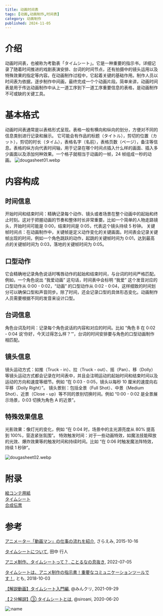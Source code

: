 ```yaml
---
title: 动画时间表
tags: [动画,动画制作,时间表]
category: 动画制作
published: 2024-11-05
---
```


# 介绍
动画时间表，也被称为考勤表「タイムシート」。它是一种重要的指示书，详细记录了随着时间推进的戏剧表演安排、台词的时间节点，还有拍摄中的镜头运用以及特殊效果的指定等内容。在动画制作过程中，它起着关键的基础作用。制作人员以时间表为依据，逐步制作中间画，最终完成一个个动画片段。简单来讲，动画时间表是用于传达动画制作中从上一道工序到下一道工序重要信息的表格，是动画制作不可或缺的关键工具。

# 基本格式
动画时间表通常是以表格形式呈现。表格一般有横向和纵向的划分，方便对不同的信息类别进行记录和展示。
它可能会有作品的标题（タイトル），剪切的位置（カット），剪切的时长（タイム），表格名字（名前），表格页数（ページ），备注等信息。表格的纵方向代表时间轴，用于记录在哪个时间点插入什么样的画面、插入多少画面以及添加何种效果。一个格子就相当于动画的一帧，24 帧组成一秒的动画。
![dougasheet01.webp](https://s2.loli.net/2024/11/04/iyxd8DKb75rWEUa.webp)

# 内容构成
## 时间信息
开始时间和结束时间：精确记录每个动作、镜头或者场景在整个动画中的起始和终止时刻。这对于把握动画的节奏和整体时长非常重要。比如一个简单的人物走路镜头，开始时间可能是 0:00，结束时间是 0:05，代表这个镜头持续 5 秒钟。
关键帧时间点：在动画制作中，关键帧是定义动作变化的关键画面。时间表会记录关键帧出现的时间，例如一个角色跳跃的动作，起跳的关键帧时间为 0:01，达到最高点的关键帧时间为 0:03，落地的关键帧时间为 0:05。
## 口型动作
它会精确地记录角色说话时嘴唇动作的起始和结束时间，与台词的时间严格匹配。例如，一个角色说出 “我爱动画” 这句话，时间表中会标明 “我爱” 这个发音对应的口型动作从 0:00 - 0:02，“动画” 的口型动作从 0:02 - 0:04，这样细致的时间划分可以确保口型和声音同步。除了时间，还会记录口型的具体形态变化。动画制作人员需要根据不同的发音来设计口型。
## 台词信息
角色台词及时间：记录每个角色说话的内容和对应的时间。比如 “角色 B 在 0:02 - 0:04 说‘你好，今天过得怎么样？’”，台词的时间安排要与角色的口型动画制作相匹配。
## 镜头信息
镜头运动方式：如推（Truck - in）、拉（Truck - out）、摇（Pan）、移（Dolly）等镜头运动方式都会记录在时间表中，并且会注明运动的起始时间和结束时间以及运动的方向和速度等细节。例如 “在 0:03 - 0:05，镜头以每秒 10 厘米的速度向右平移（Dolly Right）”。
镜头景别：包括全景（Full Shot）、中景（Medium Shot）、近景（Close - up）等不同的景别切换时间。例如 “0:00 - 0:02 是全景展示场景，0:03 切换为角色 A 的近景”。
## 特殊效果信息
光影效果：像灯光的变化，例如 “在 0:04 时，场景中的主光源亮度从 80% 提高到 100%，营造紧张氛围”。
特效触发时间：对于一些动画特效，如魔法技能释放的光效、爆炸效果等的触发时间和持续时间。比如 “在 0:06 时触发魔法阵特效，持续 1 秒钟”。

![dougasheet02.webp](https://s2.loli.net/2024/11/05/5HSVtEABKCXNurL.webp)

# 附录
[絵コンテ用紙](https://s2.loli.net/2024/11/05/cdLZro3k5hx81Tm.png)  
[タイムシート](https://s2.loli.net/2024/11/05/HYRDlk9XPCIi3pB.png)  
[合成伝票](https://s2.loli.net/2024/11/05/JB3cZHpbKOW7hi8.png)  


# 参考

[アニメーター「動画マン」の仕事の流れを紹介](https://saraemi.com/151016douga/), さらえみ, 2015-10-16

[タイムシートについて](http://www.listeningside.net/a_side03.html), 田中 行人


[アニメ制作、タイムシートって？, ことるなの息抜き](https://kotoluna-08.hatenablog.com/entry/2022/07/05/152512), 2022-07-05

[タイムシートは、アニメ制作の指示書！重要なコミュニケーションツールです！](https://blog.toonboom.com/ja/%E3%82%BF%E3%82%A4%E3%83%A0%E3%82%B7%E3%83%BC%E3%83%88%E3%81%AF-%E3%82%A2%E3%83%8B%E3%83%A1%E5%88%B6%E4%BD%9C%E3%81%AE%E6%8C%87%E7%A4%BA%E6%9B%B8%E9%87%8D%E8%A6%81%E3%81%AA%E3%82%B3%E3%83%9F%E3%83%A5%E3%83%8B%E3%82%B1%E3%83%BC%E3%82%B7%E3%83%A7%E3%83%B3%E3%83%84%E3%83%BC%E3%83%AB%E3%81%A7%E3%81%99#:~:text=%E9%87%8D%E8%A6%81%E3%81%AA%E3%82%B3%E3%83%9F%E3%83%A5%E3%83%8B%E3%82%B1%E3%83%BC%E3%82%B7%E3%83%A7%E3%83%B3%E3%83%84%E3%83%BC%E3%83%AB%E3%81%A7%E3%81%99%EF%BC%81,-%E3%83%9D%E3%82%B9%E3%83%88%E3%81%99%E3%82%8B%EF%BC%9A%202018&text=%E3%82%A2%E3%83%8B%E3%83%A1%E6%A5%AD%E7%95%8C%E3%81%A7%E3%80%8C%E3%82%BF%E3%82%A4%E3%83%A0%E3%82%B7%E3%83%BC%E3%83%88,%E3%82%BF%E3%82%A4%E3%83%A0%E3%82%B7%E3%83%BC%E3%83%88%E3%81%A8%E5%91%BC%E3%81%B3%E3%81%BE%E3%81%99%E3%80%82), とも, 2018-10-03

[【解説動画】タイムシート入門編](https://youtu.be/sZs_MyYnYfE), @みんクリ, 2021-09-29

[【２分解説】③ タイムシートとは](https://youtu.be/PQbkehjeWtQ), @siroani, 2020-06-20

![:name](https://count.getloli.com/@Mikuorz-12?theme=capoo-2)